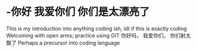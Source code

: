 # -你好 我爱你们 你们是太漂亮了
This is my introduction into anything coding ish, idt if this is exactly coding
Welcoming with open arms; practice using GIT
你好吗， 我爱你们， 你们射太飘了
Perhaps a precursor into coding language

